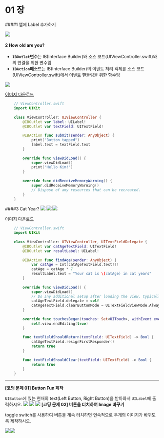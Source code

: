 # 01 장

####1 앱에 Label 추가하기

![](1_1.png)

 
#### 2 How old are you? 

* **`IBOutlet`변수**는 IB(Interface Builder)와 소스 코드(UIViewController.swift)와의 연결을 위한 변수임
* **`IBAction`메소드**는 IB(Interface Builder)의 이벤트 처리 객체를 소스 코드(UIViewController.swift)에서 이벤트 핸들링을 위한 함수임 

![](2_1.png)

[이미지 다운로드](https://dl.dropboxusercontent.com/u/11130733/Lec_2016_public/people.gif)
```swift
    // ViewController.swift
    import UIKit
    
    class ViewController: UIViewController {
        @IBOutlet var label: UILabel!
        @IBOutlet var textField: UITextField!
        
        @IBAction func submit(sender: AnyObject) {
            print("Button tapped")
            label.text = textField.text
        }
        
        override func viewDidLoad() {
            super.viewDidLoad()
            print("Hello Kim!")
        }
    
        override func didReceiveMemoryWarning() {
            super.didReceiveMemoryWarning()
            // Dispose of any resources that can be recreated.
        }
    }
```

####3 Cat Year?
![](cat_year_1_1.png)
![](cat_year_2_1.png)
![](cat_year_3_1.png)
  
  [이미지 다운로드](https://dl.dropboxusercontent.com/u/11130733/Lec_2016_public/cat.png)
```swift
    // ViewController.swift
    import UIKit
    
    class ViewController: UIViewController, UITextFieldDelegate {
        @IBOutlet var catAgeTextField: UITextField!
        @IBOutlet var resultLabel: UILabel!
        
        @IBAction func findAge(sender: AnyObject) { 
            var catAge = Int(catAgeTextField.text!)!
            catAge = catAge * 7
            resultLabel.text = "Your cat is \(catAge) in cat years"
        }
        
        override func viewDidLoad() {
            super.viewDidLoad()
            // Do any additional setup after loading the view, typically from a nib.
            catAgeTextField.delegate = self
            catAgeTextField.clearButtonMode = UITextFieldViewMode.Always
        }
    
        override func touchesBegan(touches: Set<UITouch>, withEvent event: UIEvent?) {
            self.view.endEditing(true)
        }
        
        func textFieldShouldReturn(textField: UITextField) -> Bool {
            catAgeTextField.resignFirstResponder()
            return true
        }
        
        func textFieldShouldClear(textField: UITextField) -> Bool {
            return true
        }
    }
```

---


**[코딩 문제 01] Button Fun 제작**

`UIButton`에 있는 현재의 text(Left Button, Right Button)을 받아와서 `UILabel`에 출력하시오.
![](ButtonFun01.png) ![](ButtonFun02.png)
![](ButtonFun03.png)
**[코딩 문제 02] 버튼을 터치하여 Image 바꾸기**

toggle switch를 사용하여 버튼을 계속 터치하면 연속적으로 두개의 이미지가 바뀌도록 제작하시오.

![](ChangeIMG01_s.png)![](ChangeIMG02_s.png)


